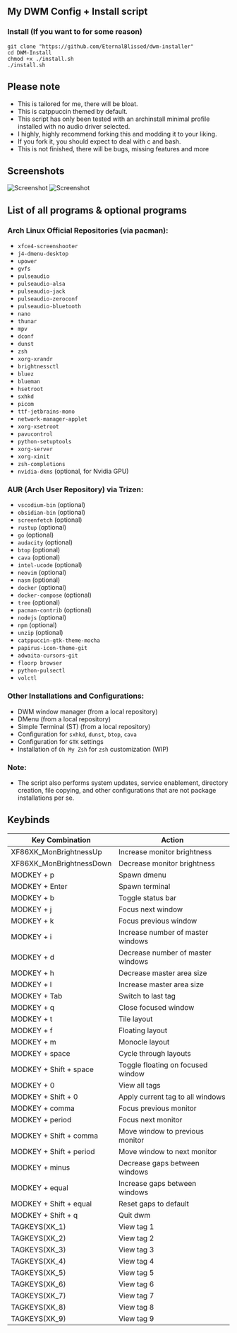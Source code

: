 ## My DWM Config + Install script

### Install (If you want to for some reason)
```
git clone "https://github.com/EternalBlissed/dwm-installer"
cd DWM-Install
chmod +x ./install.sh
./install.sh
```
## Please note
- This is tailored for me, there will be bloat.
- This is catppuccin themed by default.
- This script has only been tested with an archinstall minimal profile installed with no audio driver selected.
- I highly, highly recommend forking this and modding it to your liking.
- If you fork it, you should expect to deal with c and bash.
- This is not finished, there will be bugs, missing features and more

## Screenshots
![Screenshot](https://i.ibb.co/48s2z9g/Screenshot-2024-01-21-16-31-35.png)
![Screenshot](https://i.ibb.co/px4CS4B/Screenshot-2024-01-21-17-57-14.png)

## List of all programs & optional programs

### Arch Linux Official Repositories (via pacman):
- `xfce4-screenshooter`
- `j4-dmenu-desktop`
- `upower`
- `gvfs`
- `pulseaudio`
- `pulseaudio-alsa`
- `pulseaudio-jack`
- `pulseaudio-zeroconf`
- `pulseaudio-bluetooth`
- `nano`
- `thunar`
- `mpv`
- `dconf`
- `dunst`
- `zsh`
- `xorg-xrandr`
- `brightnessctl`
- `bluez`
- `blueman`
- `hsetroot`
- `sxhkd`
- `picom`
- `ttf-jetbrains-mono`
- `network-manager-applet`
- `xorg-xsetroot`
- `pavucontrol`
- `python-setuptools`
- `xorg-server`
- `xorg-xinit`
- `zsh-completions`
- `nvidia-dkms` (optional, for Nvidia GPU)

### AUR (Arch User Repository) via Trizen:
- `vscodium-bin` (optional)
- `obsidian-bin` (optional)
- `screenfetch` (optional)
- `rustup` (optional)
- `go` (optional)
- `audacity` (optional)
- `btop` (optional)
- `cava` (optional)
- `intel-ucode` (optional)
- `neovim` (optional)
- `nasm` (optional)
- `docker` (optional)
- `docker-compose` (optional)
- `tree` (optional)
- `pacman-contrib` (optional)
- `nodejs` (optional)
- `npm` (optional)
- `unzip` (optional)
- `catppuccin-gtk-theme-mocha`
- `papirus-icon-theme-git`
- `adwaita-cursors-git`
- `floorp browser`
- `python-pulsectl`
- `volctl`

### Other Installations and Configurations:
- DWM window manager (from a local repository)
- DMenu (from a local repository)
- Simple Terminal (ST) (from a local repository)
- Configuration for `sxhkd`, `dunst`, `btop`, `cava`
- Configuration for `GTK` settings
- Installation of `Oh My Zsh` for `zsh` customization (WIP)

### Note:
- The script also performs system updates, service enablement, directory creation, file copying, and other configurations that are not package installations per se.


## Keybinds

| Key Combination | Action |
|-----------------|--------|
| XF86XK_MonBrightnessUp | Increase monitor brightness |
| XF86XK_MonBrightnessDown | Decrease monitor brightness |
| MODKEY + p | Spawn dmenu |
| MODKEY + Enter | Spawn terminal |
| MODKEY + b | Toggle status bar |
| MODKEY + j | Focus next window |
| MODKEY + k | Focus previous window |
| MODKEY + i | Increase number of master windows |
| MODKEY + d | Decrease number of master windows |
| MODKEY + h | Decrease master area size |
| MODKEY + l | Increase master area size |
| MODKEY + Tab | Switch to last tag |
| MODKEY + q | Close focused window |
| MODKEY + t | Tile layout |
| MODKEY + f | Floating layout |
| MODKEY + m | Monocle layout |
| MODKEY + space | Cycle through layouts |
| MODKEY + Shift + space | Toggle floating on focused window |
| MODKEY + 0 | View all tags |
| MODKEY + Shift + 0 | Apply current tag to all windows |
| MODKEY + comma | Focus previous monitor |
| MODKEY + period | Focus next monitor |
| MODKEY + Shift + comma | Move window to previous monitor |
| MODKEY + Shift + period | Move window to next monitor |
| MODKEY + minus | Decrease gaps between windows |
| MODKEY + equal | Increase gaps between windows |
| MODKEY + Shift + equal | Reset gaps to default |
| MODKEY + Shift + q | Quit dwm |
| TAGKEYS(XK_1) | View tag 1 |
| TAGKEYS(XK_2) | View tag 2 |
| TAGKEYS(XK_3) | View tag 3 |
| TAGKEYS(XK_4) | View tag 4 |
| TAGKEYS(XK_5) | View tag 5 |
| TAGKEYS(XK_6) | View tag 6 |
| TAGKEYS(XK_7) | View tag 7 |
| TAGKEYS(XK_8) | View tag 8 |
| TAGKEYS(XK_9) | View tag 9 |

